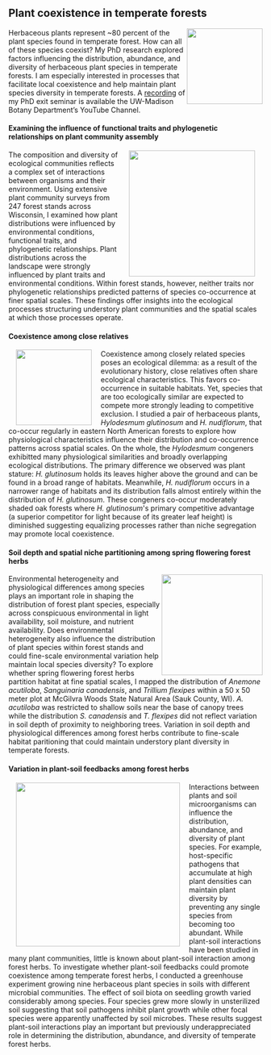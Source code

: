 ## Plant coexistence in temperate forests

<img src="https://jaredjbeck.github.io/PEL_logo.png" align="right" width="150"> Herbaceous plants represent ~80 percent of the plant species found in temperate forest. How can all of these species coexist? My PhD research explored factors influencing the distribution, abundance, and diversity of herbaceous plant species in temperate forests. I am especially interested in processes that facilitate local coexistence and help maintain plant species diversity in temperate forests. A [recording](https://www.youtube.com/watch?v=M62W48OAZyQ) of my PhD exit seminar is available the UW-Madison Botany Department’s YouTube Channel.

#### Examining the influence of functional traits and phylogenetic relationships on plant community assembly

<img style="padding: 0 15px; float: right;" src="https://jaredjbeck.github.io/images/wi_pel_map.png" width="250" align="right">The composition and diversity of ecological communities reflects a complex set of interactions between organisms and their environment. Using extensive plant community surveys from 247 forest stands across Wisconsin, I examined how plant distributions were influenced by environmental conditions, functional traits, and phylogenetic relationships. Plant distributions across the landscape were strongly influenced by plant traits and environmental conditions. Within forest stands, however, neither traits nor phylogenetic relationships predicted patterns of species co-occurrence at finer spatial scales. These findings offer insights into the ecological processes structuring understory plant communities and the spatial scales at which those processes operate.

#### Coexistence among close relatives

<img style="padding: 0 15px; float: left;" src="https://jaredjbeck.github.io/images/Hylodesmum_coexistence.png" width="150" align="left"> Coexistence among closely related species poses an ecological dilemma: as a result of the evolutionary history,
close relatives often share ecological characteristics. This favors co-occurrence in suitable habitats. Yet, species 
that are too ecologically similar are expected to compete more strongly leading to competitive exclusion. I studied
a pair of herbaceous plants, *Hylodesmum glutinosum* and *H. nudiflorum*, that co-occur regularly in eastern North American forests to explore how physiological characteristics influence their distribution and co-occurrence patterns across spatial scales. On the whole, the *Hylodesmum* congeners exhibitted many physiological similarities and broadly overlapping ecological distributions. The primary difference we observed was plant stature: *H. glutinosum* holds its leaves higher above the ground and can be found in a broad range of habitats. Meanwhile, *H. nudiflorum* occurs in a narrower range of habitats and its distribution falls almost entirely within the distribution of *H. glutinosum*. These congeners co-occur moderately shaded oak forests where *H. glutinosum*'s primary competitive advantage (a superior competitor for light because of its greater leaf height) is diminished suggesting equalizing processes rather than niche segregation may promote local coexistence. 

#### Soil depth and spatial niche partitioning among spring flowering forest herbs

<img src="https://jaredjbeck.github.io/images/mcgilvra herbs.png" width="200" align="right"> Environmental heterogeneity and physiological differences among species plays an important role in shaping the distribution of forest plant species, especially across conspicuous environmental in light availability, soil moisture, and nutrient availability. Does environmental heterogeneity also influence the distribution of plant species within forest stands and could fine-scale environmental variation help maintain local species diversity? To explore whether spring flowering forest herbs partition habitat at fine spatial scales, I mapped the distribution of *Anemone acutiloba*, *Sanguinaria canadensis*, and *Trillium flexipes* within a 50 x 50 meter plot at McGilvra Woods State Natural Area (Sauk County, WI). *A. acutiloba* was restricted to shallow soils near the base of canopy trees while the distribution *S. canadensis* and *T. flexipes* did not reflect variation in soil depth of proximity to neighboring trees. Variation in soil depth and physiological differences among forest herbs contribute to fine-scale habitat paritioning that could maintain understory plant diversity in temperate forests.

#### Variation in plant-soil feedbacks among forest herbs

<img style="padding: 0 15px; float: left;" src="https://jaredjbeck.github.io/images/Fig3_psf.png" width="325" align="left"> Interactions between plants and soil microorganisms can influence the distribution, abundance, and diversity of plant species. For example, host-specific pathogens that accumulate at high plant densities can maintain plant diversity by preventing any single species from becoming too abundant. While plant-soil interactions have been studied in many plant communities, little is known about plant-soil interaction among forest herbs. To investigate whether plant-soil feedbacks could promote coexistence among temperate forest herbs, I conducted a greenhouse experiment growing nine herbaceous plant species in soils with different microbial communities. The effect of soil biota on seedling growth varied considerably among species. Four species grew more slowly in unsterilized soil suggesting that soil pathogens inhibit plant growth while other focal species were apparently unaffected by soil microbes. These results suggest plant-soil interactions play an important but previously underappreciated role in determining the distribution, abundance, and diversity of temperate forest herbs.
